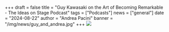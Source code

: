+++
draft = false
title = "Guy Kawasaki on the Art of Becoming Remarkable - The Ideas on Stage Podcast"
tags = ["Podcasts"]
news = ["general"]
date = "2024-08-22"
author = "Andrea Pacini"
banner = "/img/news/guy_and_andrea.jpg"
+++
![](/img/news/guy_and_andrea.jpg)
